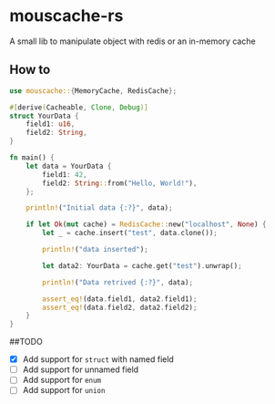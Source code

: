 # mouscache-rs
A small lib to manipulate object with redis or an in-memory cache

## How to
```rust
use mouscache::{MemoryCache, RedisCache};

#[derive(Cacheable, Clone, Debug)]
struct YourData {
    field1: u16,
    field2: String,
}

fn main() {
    let data = YourData {
        field1: 42,
        field2: String::from("Hello, World!"),
    };

    println!("Initial data {:?}", data);

    if let Ok(mut cache) = RedisCache::new("localhost", None) {
        let _ = cache.insert("test", data.clone());

        println!("data inserted");

        let data2: YourData = cache.get("test").unwrap();

        println!("Data retrived {:?}", data);

        assert_eq!(data.field1, data2.field1);
        assert_eq!(data.field2, data2.field2);
    }
}
```

##TODO
- [x] Add support for `struct` with named field
- [ ] Add support for unnamed field
- [ ] Add support for `enum`
- [ ] Add support for `union`
